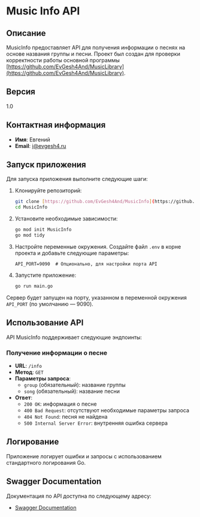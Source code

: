 # Music Info API

## Описание

MusicInfo предоставляет API для получения информации о песнях на основе названия группы и песни. Проект был создан для проверки корректности работы основной программы [https://github.com/EvGesh4And/MusicLibrary](https://github.com/EvGesh4And/MusicLibrary).

## Версия

1.0

## Контактная информация

- **Имя**: Евгений
- **Email**: [i@evgesh4.ru](mailto:i@evgesh4.ru)

## Запуск приложения

Для запуска приложения выполните следующие шаги:

1. Клонируйте репозиторий:

    ```bash
    git clone [https://github.com/EvGesh4And/MusicInfo](https://github.com/EvGesh4And/MusicInfo)
    cd MusicInfo
    ```

2. Установите необходимые зависимости:

    ```bash
    go mod init MusicInfo
    go mod tidy
    ```

3. Настройте переменные окружения. Создайте файл `.env` в корне проекта и добавьте следующие параметры:

    ```plaintext
    API_PORT=9090  # Опционально, для настройки порта API
    ```

4. Запустите приложение:

    ```bash
    go run main.go
    ```

Сервер будет запущен на порту, указанном в переменной окружения `API_PORT` (по умолчанию — 9090).

## Использование API

API MusicInfo поддерживает следующие эндпоинты:

### Получение информации о песне
- **URL**: `/info`
- **Метод**: `GET`
- **Параметры запроса**:
  - `group` (обязательный): название группы
  - `song` (обязательный): название песни
- **Ответ**:
  - `200 OK`: информация о песне
  - `400 Bad Request`: отсутствуют необходимые параметры запроса
  - `404 Not Found`: песня не найдена
  - `500 Internal Server Error`: внутренняя ошибка сервера

## Логирование

Приложение логирует ошибки и запросы с использованием стандартного логирования Go.

## Swagger Documentation

Документация по API доступна по следующему адресу:

- [Swagger Documentation](http://localhost:9090/swagger/index.html)
